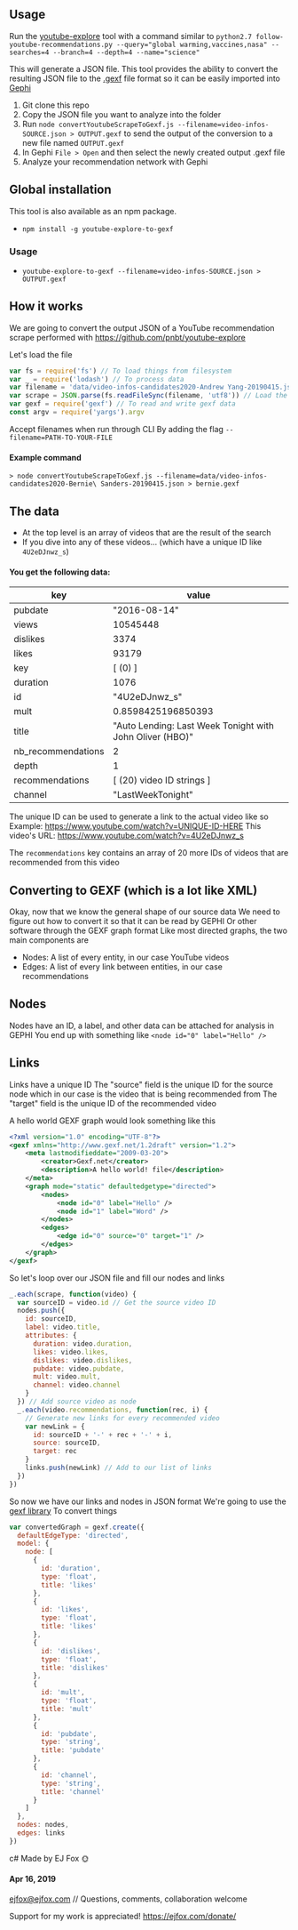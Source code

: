 ## Usage
Run the [youtube-explore]() tool with a command similar to `python2.7 follow-youtube-recommendations.py --query="global warming,vaccines,nasa" --searches=4 --branch=4 --depth=4 --name="science"`

This will generate a JSON file. This tool provides the ability to convert the resulting JSON file to the [.gexf](https://gephi.org/gexf/format/) file format so it can be easily imported into [Gephi](https://gephi.org/)

1. Git clone this repo
1. Copy the JSON file you want to analyze into the folder
1. Run `node convertYoutubeScrapeToGexf.js --filename=video-infos-SOURCE.json > OUTPUT.gexf` to send the output of the conversion to a new file named `OUTPUT.gexf`
1. In Gephi `File > Open` and then select the newly created output .gexf file
1. Analyze your recommendation network with Gephi

## Global installation
This tool is also available as an npm package.

+ `npm install -g youtube-explore-to-gexf`

### Usage
+ `youtube-explore-to-gexf --filename=video-infos-SOURCE.json > OUTPUT.gexf`

## How it works
We are going to convert the output JSON of a YouTube recommendation scrape performed with https://github.com/pnbt/youtube-explore

Let's load the file
```javascript
var fs = require('fs') // To load things from filesystem
var _ = require('lodash') // To process data
var filename = 'data/video-infos-candidates2020-Andrew Yang-20190415.json' // File to process
var scrape = JSON.parse(fs.readFileSync(filename, 'utf8')) // Load the file
var gexf = require('gexf') // To read and write gexf data
const argv = require('yargs').argv
```

Accept filenames when run through CLI
By adding the flag `--filename=PATH-TO-YOUR-FILE`

#### Example command
`> node convertYoutubeScrapeToGexf.js --filename=data/video-infos-candidates2020-Bernie\ Sanders-20190415.json > bernie.gexf`

## The data
+ At the top level is an array of videos that are the result of the search
+ If you dive into any of these videos... (which have a unique ID like `4U2eDJnwz_s`)

#### You get the following data:
|key | value |
|----|--------|
|pubdate|   "2016-08-14"|
|views|     10545448|
|dislikes|  3374|
|likes|     93179|
|key|       [ (0) ]|
|duration|  1076|
|id|        "4U2eDJnwz_s"|
|mult|      0.8598425196850393|
|title|     "Auto Lending: Last Week Tonight with John Oliver (HBO)"|
|nb_recommendations| 2|
|depth|     1|
|recommendations|    [ (20) video ID strings ]|
|channel|   "LastWeekTonight"|

The unique ID can be used to generate a link to the actual video like so
Example: https://www.youtube.com/watch?v=UNIQUE-ID-HERE
This video's URL: https://www.youtube.com/watch?v=4U2eDJnwz_s  

The `recommendations` key contains an array of 20 more IDs of videos that are recommended from this video

## Converting to GEXF (which is a lot like XML)

Okay, now that we know the general shape of our source data
We need to figure out how to convert it so that it can be read by GEPHI
Or other software through the GEXF graph format
Like most directed graphs, the two main components are
+ Nodes: A list of every entity, in our case YouTube videos
+ Edges: A list of every link between entities, in our case recommendations

## Nodes
Nodes have an ID, a label, and other data can be attached for analysis in GEPHI
You end up with something like `<node id="0" label="Hello" />`

## Links
Links have a unique ID
The "source" field is the unique ID for the source node which in our case is the video that is being recommended from
The "target" field is the unique ID of the recommended video

A hello world GEXF graph would look something like this
```xml
<?xml version="1.0" encoding="UTF-8"?>
<gexf xmlns="http://www.gexf.net/1.2draft" version="1.2">
    <meta lastmodifieddate="2009-03-20">
        <creator>Gexf.net</creator>
        <description>A hello world! file</description>
    </meta>
    <graph mode="static" defaultedgetype="directed">
        <nodes>
            <node id="0" label="Hello" />
            <node id="1" label="Word" />
        </nodes>
        <edges>
            <edge id="0" source="0" target="1" />
        </edges>
    </graph>
</gexf>
```

So let's loop over our JSON file and fill our nodes and links
```javascript
_.each(scrape, function(video) {
  var sourceID = video.id // Get the source video ID
  nodes.push({
    id: sourceID,
    label: video.title,
    attributes: {
      duration: video.duration,
      likes: video.likes,
      dislikes: video.dislikes,
      pubdate: video.pubdate,
      mult: video.mult,
      channel: video.channel
    }
  }) // Add source video as node
  _.each(video.recommendations, function(rec, i) {
    // Generate new links for every recommended video
    var newLink = {
      id: sourceID + '-' + rec + '-' + i,
      source: sourceID,
      target: rec
    }
    links.push(newLink) // Add to our list of links
  })
})
```

So now we have our links and nodes in JSON format
We're going to use the [gexf library](https://github.com/Yomguithereal/gexf#writer)
To convert things

```javascript
var convertedGraph = gexf.create({
  defaultEdgeType: 'directed',
  model: {
    node: [
      {
        id: 'duration',
        type: 'float',
        title: 'likes'
      },
      {
        id: 'likes',
        type: 'float',
        title: 'likes'
      },
      {
        id: 'dislikes',
        type: 'float',
        title: 'dislikes'
      },
      {
        id: 'mult',
        type: 'float',
        title: 'mult'
      },
      {
        id: 'pubdate',
        type: 'string',
        title: 'pubdate'
      },
      {
        id: 'channel',
        type: 'string',
        title: 'channel'
      }
    ]
  },
  nodes: nodes,
  edges: links
})
```

c# Made by EJ Fox 🌞
#### Apr 16, 2019

ejfox@ejfox.com // Questions, comments, collaboration welcome

Support for my work is appreciated! https://ejfox.com/donate/
